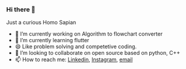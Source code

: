 ### Hi there 👋
Just a curious Homo Sapian

- 🔭 I’m currently working on Algorithm to flowchart converter
- 🌱 I’m currently learning flutter
- 😄 Like problem solving and competetive coding.
- 👯 I’m looking to collaborate on open source based on python, C++
- 📫 How to reach me: [Linkedin](https://www.linkedin.com/in/krishna-jalan-804108170/), [Instagram](https://www.instagram.com/krishna_jalan_/), [email](mailto:krishnajalan2001@gmail.com)


<!--
**krishnajalan/krishnajalan** is a ✨ _special_ ✨ repository because its `README.md` (this file) appears on your GitHub profile.

Here are some ideas to get you started:

- 🔭 I’m currently working on ...
- 🌱 I’m currently learning ...
- 👯 I’m looking to collaborate on ...
- 🤔 I’m looking for help with ...
- 💬 Ask me about ...
- 📫 How to reach me: ...
- 😄 Pronouns: ...
- ⚡ Fun fact: ...
-->

